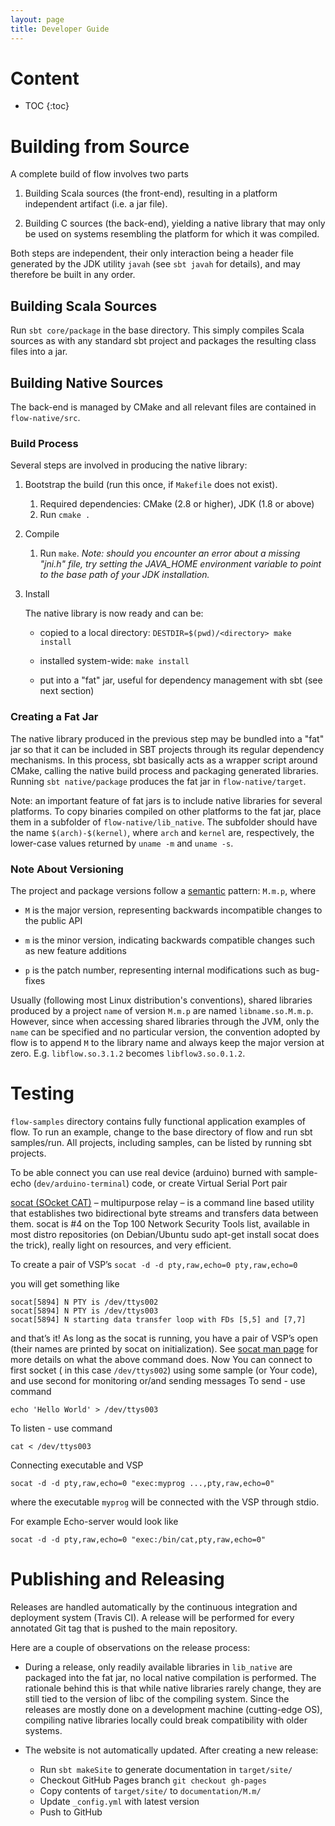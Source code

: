```yaml
---
layout: page
title: Developer Guide
---
```

# Content
* TOC
{:toc}

# Building from Source
A complete build of flow involves two parts

1. Building Scala sources (the front-end), resulting in a platform independent artifact (i.e. a jar file).

2. Building C sources (the back-end), yielding a native library that may only be used on systems resembling the platform for which it was compiled.

Both steps are independent, their only interaction being a header file generated by the JDK utility `javah` (see `sbt javah` for details), and may therefore be built in any order.

## Building Scala Sources
Run `sbt core/package` in the base directory. This simply compiles Scala sources as with any standard sbt project and packages the resulting class files into a jar.

## Building Native Sources
The back-end is managed by CMake and all relevant files are contained in `flow-native/src`.

### Build Process
Several steps are involved in producing the native library:

1. Bootstrap the build (run this once, if `Makefile` does not exist).

	1. Required dependencies: CMake (2.8 or higher), JDK (1.8 or above)
    2. Run `cmake .`

2. Compile

    1. Run `make`.
       *Note: should you encounter an error about a missing "jni.h" file, try setting the JAVA_HOME environment variable to point to the base path of your JDK installation.*

3. Install

    The native library is now ready and can be:

	- copied to a local directory: `DESTDIR=$(pwd)/<directory> make install`

    - installed system-wide: `make install`

    - put into a "fat" jar, useful for dependency management with sbt (see next section)

### Creating a Fat Jar
The native library produced in the previous step may be bundled into a "fat" jar so that it can be included in SBT projects through its regular dependency mechanisms. In this process, sbt basically acts as a wrapper script around CMake, calling the native build process and packaging generated libraries. Running `sbt native/package` produces the fat jar in `flow-native/target`.

Note: an important feature of fat jars is to include native libraries for several platforms. To copy binaries compiled on other platforms to the fat jar, place them in a subfolder of `flow-native/lib_native`. The subfolder should have the name `$(arch)-$(kernel)`, where `arch` and `kernel` are, respectively, the lower-case values returned by `uname -m` and `uname -s`.

### Note About Versioning
The project and package versions follow a [semantic](http://semver.org/) pattern: `M.m.p`, where

- `M` is the major version, representing backwards incompatible changes to the public API

- `m` is the minor version, indicating backwards compatible changes such as new feature additions

- `p` is the patch number, representing internal modifications such as bug-fixes

Usually (following most Linux distribution's conventions), shared libraries produced by a project `name` of version `M.m.p` are named `libname.so.M.m.p`. However, since when accessing shared libraries through the JVM, only the `name` can be specified and no particular version, the convention adopted by flow is to append `M` to the library name and always keep the major version at zero. E.g. `libflow.so.3.1.2` becomes `libflow3.so.0.1.2`.

# Testing
`flow-samples` directory contains fully functional application examples of flow. To run an example, change to the base directory of flow and run sbt samples<SampleName>/run.
All projects, including samples, can be listed by running sbt projects.

To be able connect you can use real device (arduino) burned with sample-echo (`dev/arduino-terminal`) code, or create Virtual Serial Port pair

[socat (SOcket CAT)](http://www.dest-unreach.org/socat/) – multipurpose relay – is a command line based utility that establishes two bidirectional byte streams and transfers data between them.
socat is #4 on the Top 100 Network Security Tools list, available in most distro repositories (on Debian/Ubuntu sudo apt-get install socat does the trick), really light on resources, and very efficient.

To create a pair of VSP’s
```socat -d -d pty,raw,echo=0 pty,raw,echo=0```

you will get something like
```
socat[5894] N PTY is /dev/ttys002
socat[5894] N PTY is /dev/ttys003
socat[5894] N starting data transfer loop with FDs [5,5] and [7,7]
```
and that’s it! As long as the socat is running, you have a pair of VSP’s open (their names are printed by socat on initialization). See [socat man page](http://www.dest-unreach.org/socat/doc/socat.html) for more details on what the above command does.
Now You can connect to first socket ( in this case `/dev/ttys002`) using some sample (or Your code), and use second for monitoring or/and sending messages 
To send - use command 
```
echo 'Hello World' > /dev/ttys003
```
To listen - use command
```
cat < /dev/ttys003
```

Connecting executable and VSP
```
socat -d -d pty,raw,echo=0 "exec:myprog ...,pty,raw,echo=0"
```
where the executable `myprog` will be connected with the VSP through stdio.

For example Echo-server would look like 
```
socat -d -d pty,raw,echo=0 "exec:/bin/cat,pty,raw,echo=0"
```

# Publishing and Releasing
Releases are handled automatically by the continuous integration and deployment system (Travis CI). A release will be performed for every annotated Git tag that is pushed to the main repository.

Here are a couple of observations on the release process:

- During a release, only readily available libraries in `lib_native` are packaged into the fat jar, no local native compilation is performed. The rationale behind this is that while native libraries rarely change, they are still tied to the version of libc of the compiling system. Since the releases are mostly done on a development machine (cutting-edge OS), compiling native libraries locally could break compatibility with older systems.

- The website is not automatically updated. After creating a new release:

    - Run `sbt makeSite` to generate documentation in `target/site/`
	- Checkout GitHub Pages branch `git checkout gh-pages`
	- Copy contents of `target/site/` to `documentation/M.m/`
	- Update `_config.yml` with latest version
	- Push to GitHub
